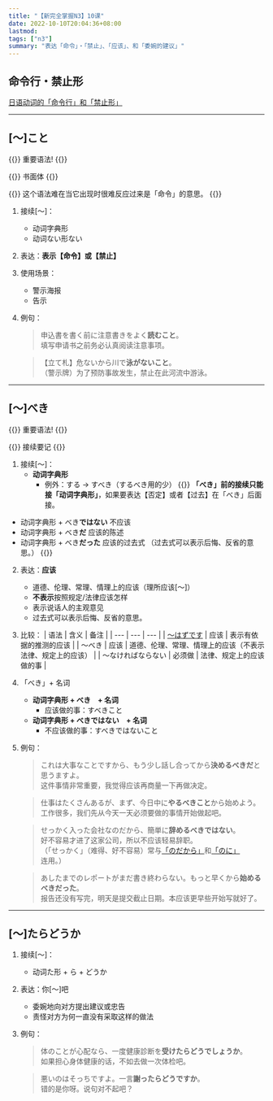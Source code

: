 ```yaml
---
title: "【新完全掌握N3】10课"
date: 2022-10-10T20:04:36+08:00
lastmod: 
tags: ["n3"]
summary: "表达「命令」・「禁止」、「应该」、和「委婉的建议」"
---
```


## 命令行・禁止形
[日语动词的「命令行」和「禁止形」](/transform/command/)

---
## [〜]こと
{{<badge>}}
重要语法!
{{</badge>}}

{{<badge>}}
书面体
{{</badge>}}

{{<alert>}}
这个语法难在当它出现时很难反应过来是「命令」的意思。
{{</alert>}}

1. 接续[〜]：
    - 动词字典形
    - 动词ない形ない
2. 表达：**表示【命令】或【禁止】**
3. 使用场景：
    - 警示海报
    - 告示  
3. 例句：
    > 申込書を書く前に注意書きをよく**読むこと**。  
    填写申请书之前务必认真阅读注意事项。

    > 【立て札】危ないから川で**泳がないこと**。  
    （警示牌）为了预防事故发生，禁止在此河流中游泳。

---
## [〜]べき 
{{<badge>}}
重要语法!
{{</badge>}}

{{<alert>}}
接续要记
{{</alert>}}

1. 接续[〜]：
    - **动词字典形**
        - 例外：する → すべき（するべき用的少）
{{<alert>}}
**「べき」前的接续只能接「动词字典形」**，如果要表达【否定】或者【过去】在「べき」后面接。  
- 动词字典形 + べき**ではない** 不应该  
- 动词字典形 + べき**だ** 应该的陈述
- 动词字典形 + べき**だった** 应该的过去式 （过去式可以表示后悔、反省的意思。）
{{</alert>}}

2. 表达：**应该**
    - 道德、伦理、常理、情理上的应该（理所应该[〜]）
    - **不表示**按照规定/法律应该怎样
    - 表示说话人的主观意见
    - 过去式可以表示后悔、反省的意思。
3. 比较：
    | 语法 | 含义 | 备注 |
    | --- | --- | --- |
    | [〜はずです](/minnano/46/#はずです) | 应该 | 表示有依据的推测的应该 |
    | 〜べき | 应该 | 道德、伦理、常理、情理上的应该（不表示法律、规定上的应该） |
    | 〜なければならない | 必须做 | 法律、规定上的应该做的事 |

4. 「べき」+ 名词
    - **动词字典形 + べき　+ 名词** 
        - 应该做的事：すべきこと
    - **动词字典形 + べきではない　+ 名词**
        - 不应该做的事：すべきではないこと 

5. 例句：
    > これは大事なことですから、もう少し話し合ってから**決めるべきだ**と思うますよ。  
    这件事情非常重要，我觉得应该再商量一下再做决定。

    > 仕事はたくさんあるが、まず、今日中に**やるべきこと**から始めよう。  
    工作很多，我们先从今天一天必须要做的事情开始做起吧。

    > せっかく入った会社なのだから、簡単に**辞めるべきではない**。  
    好不容易才进了这家公司，所以不应该轻易辞职。  
    （「せっかく」（难得、好不容易）常与[「のだから」](/n3/5/#のだから)和[「のに」](/minnano/45/#普通形だ--なのに)连用。）

    > あしたまでのレポートがまだ書き終わらない。もっと早くから**始めるべきだった**。  
    报告还没有写完，明天是提交截止日期。本应该更早些开始写就好了。

---
## [〜]たらどうか
1. 接续[〜]：
    - 动词た形 + ら + どうか
2. 表达：你[〜]吧
    - 委婉地向对方提出建议或忠告
    - 责怪对方为何一直没有采取这样的做法
3. 例句：
    > 体のことが心配なら、一度健康診断を**受けたらどうでしょうか**。  
    如果担心身体健康的话，不如去做一次体检吧。

    > 悪いのはそっちですよ。一言**謝ったらどうですか**。  
    错的是你呀。说句对不起吧？
